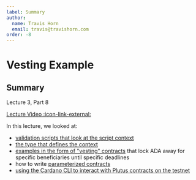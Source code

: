 ```yaml
---
label: Summary
author:
  name: Travis Horn
  email: travis@travishorn.com
order: -8
---
```


# Vesting Example

## Summary

Lecture 3, Part 8

[Lecture Video
:icon-link-external:](https://www.youtube.com/watch?v=uyaPtayBRb8&list=PLNEK_Ejlx3x2zxcfoVGARFExzOHwXFCCL&index=8)

In this lecture, we looked at:

- [validation scripts that look at the script context](./02-script-contexts.md)
- [the type that defines the context](./02-script-contexts.md)
- [examples in the form of "vesting" contracts](./04-vesting-example.md) that
  lock ADA away for specific beneficiaries until specific deadlines
- how to write [parameterized contracts](./05-parameterized-contracts.md)
- [using the Cardano CLI to interact with Plutus contracts on the
  testnet](./06-deploying-cardano-testnet.md)
